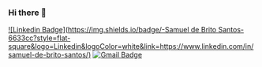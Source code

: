 ### Hi there 👋

[![Linkedin Badge](https://img.shields.io/badge/-Samuel de Brito Santos-6633cc?style=flat-square&logo=Linkedin&logoColor=white&link=https://www.linkedin.com/in/samuel-de-brito-santos/)](https://www.linkedin.com/in/samuel-de-brito-santos/) 
[![Gmail Badge](https://img.shields.io/badge/-samuelsantos.ss95@gmail.com-6633cc?style=flat-square&logo=Gmail&logoColor=white&link=mailto:samuelsantos.ss95@gmail.com)](mailto:samuelsantos.ss95@gmail.com)

<!--
**coder-samuel/coder-samuel** is a ✨ _special_ ✨ repository because its `README.md` (this file) appears on your GitHub profile.

Here are some ideas to get you started:

- 🔭 I’m currently working on ...
- 🌱 I’m currently learning ...
- 👯 I’m looking to collaborate on ...
- 🤔 I’m looking for help with ...
- 💬 Ask me about ...
- 📫 How to reach me: ...
- 😄 Pronouns: ...
- ⚡ Fun fact: ...
-->
